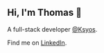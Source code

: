 ## Hi, I'm Thomas 👋

A full-stack developer [@Ksyos](https://ksyos.nl).

Find me on [LinkedIn](https://linkedin.com/in/thomasschoutsen).

